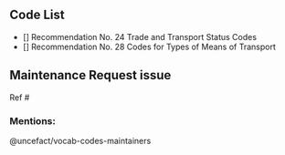 ## Code List 
<!-- Select the code list recommendation this PR is related to                      -->
- [] Recommendation No. 24 Trade and Transport Status Codes 
- [] Recommendation No. 28 Codes for Types of Means of Transport 

## Maintenance Request issue
<!--- Specify the GitHub issue number with original Maintenance Request after '#'  -->
Ref #

### Mentions:
<!--- Keep maintainers team mentioned and add more mentions if needed -->

@uncefact/vocab-codes-maintainers
